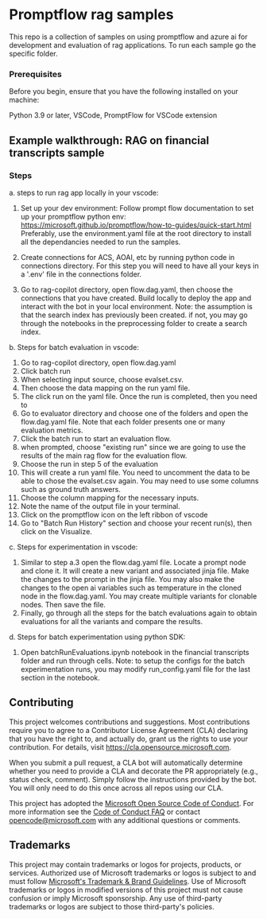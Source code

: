 # Promptflow rag samples 

This repo is a collection of samples on using promptflow and azure ai for development and evaluation of rag applications. 
To run each sample go the specific folder. 

### Prerequisites
Before you begin, ensure that you have the following installed on your machine:

Python 3.9 or later,  VSCode, PromptFlow for VSCode extension

## Example walkthrough: RAG on financial transcripts sample 


### Steps

a. steps to run rag app locally in your vscode:

1) Set up your dev environment:
Follow prompt flow documentation to set up your promptflow python env:
https://microsoft.github.io/promptflow/how-to-guides/quick-start.html
Preferably, use the environment.yaml file at the root directory to install all the dependancies needed to run the samples.

2) Create connections for ACS, AOAI, etc by running python code in connections directory. For this step you will need to have all your keys in a '.env' file in the connections folder. 
3) Go to rag-copilot directory, open flow.dag.yaml, then choose the connections that you have created. Build locally to deploy the app and interact with the bot in your local environment. 
Note: the assumption is that the search index has previously been created. if not, you may go through the notebooks in the preprocessing folder to create a search index. 

b. Steps for batch evaluation in vscode:

1) Go to rag-copilot directory, open flow.dag.yaml
2) Click batch run 
3) When selecting input source, choose evalset.csv.
4) Then choose the data mapping on the run yaml file. 
5) The click run on the yaml file. 
Once the run is completed, then you need to
6) Go to evaluator directory and choose one of the folders and open the flow.dag.yaml file. Note that each folder presents one or many evaluation metrics.   
7) Click the batch run to start an evaluation flow. 
8) when prompted, choose "existing run" since we are going to use the results of the main rag flow for the evaluation flow. 
9) Choose the run in step 5 of the evaluation 
10) This will create a run yaml file. You need to uncomment the data to be able to chose the evalset.csv again. You may need to use some columns such as ground truth answers. 
11) Choose the column mapping for the necessary inputs.
12) Note the name of the output file in your terminal.
13) Click on the promptflow icon on the left ribbon of vscode
14) Go to "Batch Run History" section and choose your recent run(s), then click on the Visualize.

c. Steps for experimentation in vscode:

1) Similar to step a.3 open the flow.dag.yaml file. Locate a prompt node and clone it. It will create a new variant and associated jinja file. Make the changes to the prompt in the jinja file. You may also make the changes to the open ai variables such as temperature in the cloned node in the flow.dag.yaml. You may create multiple variants for clonable nodes. Then save the file. 
2) Finally, go through all the steps for the batch evaluations again to obtain evaluations for all the variants and compare the results. 

d. Steps for batch experimentation using python SDK:
1) Open batchRunEvaluations.ipynb notebook in the financial transcripts folder and run through cells. Note: to setup the configs for the batch experimentation runs, you may modify run_config.yaml file for the last section in the notebook. 

## Contributing

This project welcomes contributions and suggestions.  Most contributions require you to agree to a
Contributor License Agreement (CLA) declaring that you have the right to, and actually do, grant us
the rights to use your contribution. For details, visit https://cla.opensource.microsoft.com.

When you submit a pull request, a CLA bot will automatically determine whether you need to provide
a CLA and decorate the PR appropriately (e.g., status check, comment). Simply follow the instructions
provided by the bot. You will only need to do this once across all repos using our CLA.

This project has adopted the [Microsoft Open Source Code of Conduct](https://opensource.microsoft.com/codeofconduct/).
For more information see the [Code of Conduct FAQ](https://opensource.microsoft.com/codeofconduct/faq/) or
contact [opencode@microsoft.com](mailto:opencode@microsoft.com) with any additional questions or comments.

## Trademarks

This project may contain trademarks or logos for projects, products, or services. Authorized use of Microsoft 
trademarks or logos is subject to and must follow 
[Microsoft's Trademark & Brand Guidelines](https://www.microsoft.com/en-us/legal/intellectualproperty/trademarks/usage/general).
Use of Microsoft trademarks or logos in modified versions of this project must not cause confusion or imply Microsoft sponsorship.
Any use of third-party trademarks or logos are subject to those third-party's policies.
